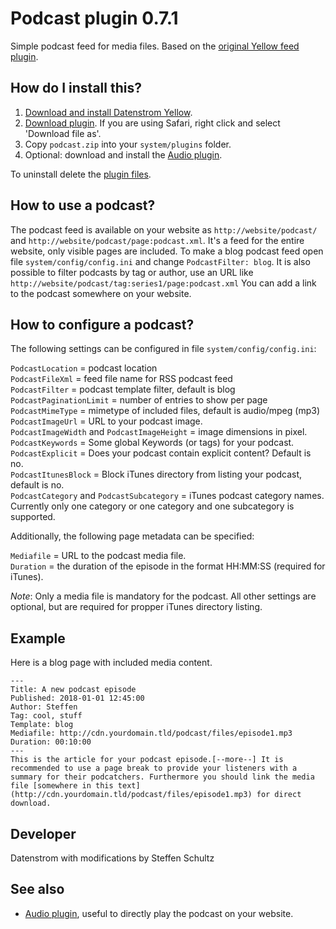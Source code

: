 Podcast plugin 0.7.1
====================
Simple podcast feed for media files. Based on the [original Yellow feed plugin](https://github.com/datenstrom/yellow-plugins/tree/master/feed). 

## How do I install this?

1. [Download and install Datenstrom Yellow](https://github.com/datenstrom/yellow/).
2. [Download plugin](https://github.com/schulle4u/yellow-plugin-podcast/archive/master.zip). If you are using Safari, right click and select 'Download file as'.
3. Copy `podcast.zip` into your `system/plugins` folder.
4. Optional: download and install the [Audio plugin](https://github.com/schulle4u/yellow-plugin-audio/). 

To uninstall delete the [plugin files](update.ini).

## How to use a podcast?

The podcast feed is available on your website as `http://website/podcast/` and `http://website/podcast/page:podcast.xml`. It's a feed for the entire website, only visible pages are included. To make a blog podcast feed open file `system/config/config.ini` and change `PodcastFilter: blog`. It is also possible to filter podcasts by tag or author, use an URL like `http://website/podcast/tag:series1/page:podcast.xml` You can add a link to the podcast somewhere on your website. 

## How to configure a podcast?

The following settings can be configured in file `system/config/config.ini`:

`PodcastLocation` = podcast location  
`PodcastFileXml` = feed file name for RSS podcast feed  
`PodcastFilter` = podcast template filter, default is blog  
`PodcastPaginationLimit` = number of entries to show per page  
`PodcastMimeType` = mimetype of included files, default is audio/mpeg (mp3)  
`PodcastImageUrl` = URL to your podcast image.  
`PodcastImageWidth` and `PodcastImageHeight` = image dimensions in pixel.  
`PodcastKeywords` = Some global Keywords (or tags) for your podcast.  
`PodcastExplicit` = Does your podcast contain explicit content? Default is no.  
`PodcastItunesBlock` = Block iTunes directory from listing your podcast, default is no.  
`PodcastCategory` and `PodcastSubcategory` = iTunes podcast category names. Currently only one category or one category and one subcategory is supported.  

Additionally, the following page metadata can be specified: 

`Mediafile` = URL to the podcast media file.  
`Duration` = the duration of the episode in the format HH:MM:SS (required for iTunes).  

*Note*: Only a media file is mandatory for the podcast. All other settings are optional, but are required for propper iTunes directory listing. 

## Example

Here is a blog page with included media content. 

```
---
Title: A new podcast episode
Published: 2018-01-01 12:45:00
Author: Steffen
Tag: cool, stuff
Template: blog
Mediafile: http://cdn.yourdomain.tld/podcast/files/episode1.mp3
Duration: 00:10:00
---
This is the article for your podcast episode.[--more--] It is recommended to use a page break to provide your listeners with a summary for their podcatchers. Furthermore you should link the media file [somewhere in this text](http://cdn.yourdomain.tld/podcast/files/episode1.mp3) for direct download. 
```

## Developer

Datenstrom with modifications by Steffen Schultz

## See also

* [Audio plugin](https://github.com/schulle4u/yellow-plugin-audio/), useful to directly play the podcast on your website. 
